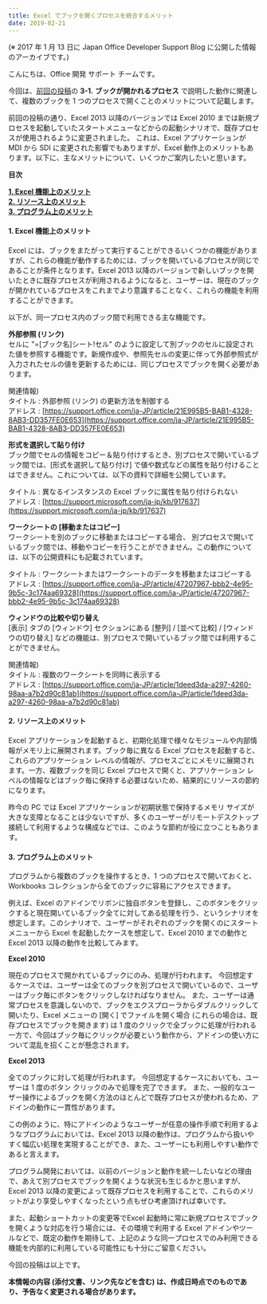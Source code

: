 ```yaml
---
title: Excel でブックを開くプロセスを統合するメリット
date: 2019-02-21
---
```


(※ 2017 年 1 月 13 日に Japan Office Developer Support Blog に公開した情報のアーカイブです。)

こんにちは、Office 開発 サポート チームです。

今回は、[前回の投稿](https://social.msdn.microsoft.com/Forums/ja-JP/a74ebdc3-9c37-46a1-8521-3cac24965e18/excel-2013?forum=officesupportteamja)の **3-1.** **ブックが開かれるプロセス** で説明した動作に関連して、複数のブックを 1 つのプロセスで開くことのメリットについて記載します。

前回の投稿の通り、Excel 2013 以降のバージョンでは Excel 2010 までは新規プロセスを起動していたスタートメニューなどからの起動シナリオで、既存プロセスが使用されるように変更されました。 これは、Excel アプリケーションが MDI から SDI に変更された影響でもありますが、Excel 動作上のメリットもあります。以下に、主なメリットについて、いくつかご案内したいと思います。

**目次**

[**1\. Excel 機能上のメリット**](#1-Excel-機能上のメリット)  
[**2\. リソース上のメリット**](#2-リソース上のメリット)  
[**3\. プログラム上のメリット**](#3-プログラム上のメリット)

#### **1\. Excel 機能上のメリット**

Excel には、ブックをまたがって実行することができるいくつかの機能がありますが、これらの機能が動作するためには、ブックを開いているプロセスが同じであることが条件となります。Excel 2013 以降のバージョンで新しいブックを開いたときに既存プロセスが利用されるようになると、ユーザーは、現在のブックが開かれているプロセスをこれまでより意識することなく、これらの機能を利用することができます。

以下が、同一プロセス内のブック間で利用できる主な機能です。

**外部参照 (リンク)**  
セルに "=\[ブック名\]シート!セル" のように設定して別ブックのセルに設定された値を参照する機能です。新規作成や、参照先セルの変更に伴って外部参照式が入力されたセルの値を更新するためには、同じプロセスでブックを開く必要があります。  
  
関連情報)  
タイトル : 外部参照 (リンク) の更新方法を制御する  
アドレス : [https://support.office.com/ja-JP/article/21E995B5-BAB1-4328-8AB3-DD357FE0E653](https://support.office.com/ja-JP/article/21E995B5-BAB1-4328-8AB3-DD357FE0E653)  
  
  
**形式を選択して貼り付け**  
ブック間でセルの情報をコピー＆貼り付けするとき、別プロセスで開いているブック間では、\[形式を選択して貼り付け\] で値や数式などの属性を貼り付けることはできません。これについては、以下の資料で詳細を公開しています。  
  
タイトル : 異なるインスタンスの Excel ブックに属性を貼り付けられない  
アドレス : [https://support.microsoft.com/ja-jp/kb/917637](https://support.microsoft.com/ja-jp/kb/917637)  
  
  
**ワークシートの \[移動またはコピー\]**  
ワークシートを別のブックに移動またはコピーする場合、 別プロセスで開いているブック間では、移動やコピーを行うことができません。この動作については、以下の公開資料にも記載されています。  
  
タイトル : ワークシートまたはワークシートのデータを移動またはコピーする  
アドレス : [https://support.office.com/ja-JP/article/47207967-bbb2-4e95-9b5c-3c174aa69328](https://support.office.com/ja-JP/article/47207967-bbb2-4e95-9b5c-3c174aa69328)  
  
  
**ウィンドウの比較や切り替え**  
\[表示\] タブの \[ウィンドウ\] セクションにある \[整列\] / \[並べて比較\] / \[ウィンドウの切り替え\] などの機能は、別プロセスで開いているブック間では利用することができません。  
  
関連情報)  
タイトル : 複数のワークシートを同時に表示する  
アドレス : [https://support.office.com/ja-JP/article/1deed3da-a297-4260-98aa-a7b2d90c81ab](https://support.office.com/ja-JP/article/1deed3da-a297-4260-98aa-a7b2d90c81ab)

[](https://support.office.com/ja-JP/article/1deed3da-a297-4260-98aa-a7b2d90c81ab)  

#### **2\. リソース上のメリット**

Excel アプリケーションを起動すると、初期化処理で様々なモジュールや内部情報がメモリ上に展開されます。ブック毎に異なる Excel プロセスを起動すると、これらのアプリケーション レベルの情報が、プロセスごとにメモリに展開されます。一方、複数ブックを同じ Excel プロセスで開くと、アプリケーション レベルの情報などはブック毎に保持する必要はないため、結果的にリソースの節約になります。

昨今の PC では Excel アプリケーションが初期状態で保持するメモリ サイズが大きな支障となることは少ないですが、多くのユーザーがリモートデスクトップ接続して利用するような構成などでは、このような節約が役に立つこともあります。

#### **3\. プログラム上のメリット**

プログラムから複数のブックを操作するとき、1 つのプロセスで開いておくと、Workbooks コレクションから全てのブックに容易にアクセスできます。

例えば、Excel のアドインでリボンに独自ボタンを登録し、このボタンをクリックすると現在開いているブック全てに対してある処理を行う、というシナリオを想定します。このシナリオで、ユーザーがそれぞれのブックを開くのにスタートメニューから Excel を起動したケースを想定して、Excel 2010 までの動作と Excel 2013 以降の動作を比較してみます。

**Excel 2010**

現在のプロセスで開かれているブックにのみ、処理が行われます。 今回想定するケースでは、ユーザーは全てのブックを別プロセスで開いているので、ユーザーはブック毎にボタンをクリックしなければなりません。 また、ユーザーは通常プロセスを意識しないので、ブックをエクスプローラからダブルクリックして開いたり、Excel メニューの \[開く\] でファイルを開く場合 (これらの場合は、既存プロセスでブックを開きます) は 1 度のクリックで全ブックに処理が行われる一方で、今回はブック毎にクリックが必要という動作から、アドインの使い方について混乱を招くことが懸念されます。

**Excel 2013**

全てのブックに対して処理が行われます。 今回想定するケースにおいても、ユーザーは 1 度のボタン クリックのみで処理を完了できます。 また、一般的なユーザー操作によるブックを開く方法のほとんどで既存プロセスが使われるため、アドインの動作に一貫性があります。

この例のように、特にアドインのようなユーザーが任意の操作手順で利用するようなプログラムにおいては、Excel 2013 以降の動作は、プログラムから扱いやすく幅広い処理を実現することができ、また、ユーザーにも利用しやすい動作であると言えます。

プログラム開発においては、以前のバージョンと動作を統一したいなどの理由で、あえて別プロセスでブックを開くような状況も生じるかと思いますが、Excel 2013 以降の変更によって既存プロセスを利用することで、これらのメリットがより享受しやすくなったという点もぜひ考慮頂ければ幸いです。

また、起動ショートカットの変更等でExcel 起動時に常に新規プロセスでブックを開くような対応を行う場合には、その環境で利用する Excel アドインやツールなどで、既定の動作を期待して、上記のような同一プロセスでのみ利用できる機能を内部的に利用している可能性にも十分にご留意ください。

今回の投稿は以上です。

**本情報の内容 (添付文書、リンク先などを含む) は、作成日時点でのものであり、予告なく変更される場合があります。**